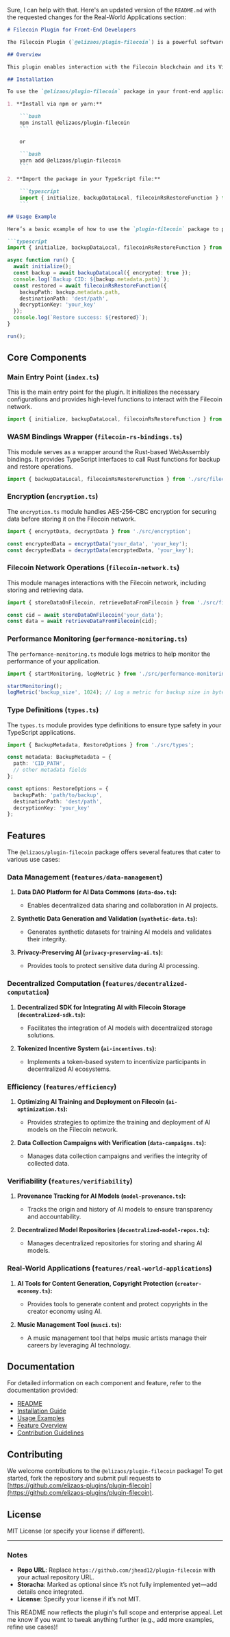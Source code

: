 Sure, I can help with that. Here's an updated version of the `README.md` with the requested changes for the Real-World Applications section:

```markdown
# Filecoin Plugin for Front-End Developers

The Filecoin Plugin (`@elizaos/plugin-filecoin`) is a powerful software package designed to integrate Filecoin’s decentralized storage and blockchain capabilities into web applications. It provides tools for secure, scalable, and cost-effective data management, leveraging Rust-based WebAssembly (WASM) bindings and TypeScript/JavaScript interfaces.

## Overview

This plugin enables interaction with the Filecoin blockchain and its Virtual Machine (FVM), offering features like encrypted backups, decentralized storage via Filecoin/Storacha, and performance monitoring. It’s ideal for developers seeking to reduce storage costs, ensure data sovereignty, and prepare for Web3 and decentralized AI workflows.

## Installation

To use the `@elizaos/plugin-filecoin` package in your front-end application, follow these steps:

1. **Install via npm or yarn:**

    ```bash
    npm install @elizaos/plugin-filecoin
    ```

    or

    ```bash
    yarn add @elizaos/plugin-filecoin
    ```

2. **Import the package in your TypeScript file:**

    ```typescript
    import { initialize, backupDataLocal, filecoinRsRestoreFunction } from '@elizaos/plugin-filecoin';
    ```

## Usage Example

Here’s a basic example of how to use the `plugin-filecoin` package to perform backups and restores:

```typescript
import { initialize, backupDataLocal, filecoinRsRestoreFunction } from './src/index';

async function run() {
  await initialize();
  const backup = await backupDataLocal({ encrypted: true });
  console.log(`Backup CID: ${backup.metadata.path}`);
  const restored = await filecoinRsRestoreFunction({
    backupPath: backup.metadata.path,
    destinationPath: 'dest/path',
    decryptionKey: 'your_key'
  });
  console.log(`Restore success: ${restored}`);
}

run();
```

## Core Components

### Main Entry Point (`index.ts`)

This is the main entry point for the plugin. It initializes the necessary configurations and provides high-level functions to interact with the Filecoin network.

```typescript
import { initialize, backupDataLocal, filecoinRsRestoreFunction } from './src/index';
```

### WASM Bindings Wrapper (`filecoin-rs-bindings.ts`)

This module serves as a wrapper around the Rust-based WebAssembly bindings. It provides TypeScript interfaces to call Rust functions for backup and restore operations.

```typescript
import { backupDataLocal, filecoinRsRestoreFunction } from './src/filecoin-rs-bindings';
```

### Encryption (`encryption.ts`)

The `encryption.ts` module handles AES-256-CBC encryption for securing data before storing it on the Filecoin network.

```typescript
import { encryptData, decryptData } from './src/encryption';

const encryptedData = encryptData('your_data', 'your_key');
const decryptedData = decryptData(encryptedData, 'your_key');
```

### Filecoin Network Operations (`filecoin-network.ts`)

This module manages interactions with the Filecoin network, including storing and retrieving data.

```typescript
import { storeDataOnFilecoin, retrieveDataFromFilecoin } from './src/filecoin-network';

const cid = await storeDataOnFilecoin('your_data');
const data = await retrieveDataFromFilecoin(cid);
```

### Performance Monitoring (`performance-monitoring.ts`)

The `performance-monitoring.ts` module logs metrics to help monitor the performance of your application.

```typescript
import { startMonitoring, logMetric } from './src/performance-monitoring';

startMonitoring();
logMetric('backup_size', 1024); // Log a metric for backup size in bytes
```

### Type Definitions (`types.ts`)

The `types.ts` module provides type definitions to ensure type safety in your TypeScript applications.

```typescript
import { BackupMetadata, RestoreOptions } from './src/types';

const metadata: BackupMetadata = {
  path: 'CID_PATH',
  // other metadata fields
};

const options: RestoreOptions = {
  backupPath: 'path/to/backup',
  destinationPath: 'dest/path',
  decryptionKey: 'your_key'
};
```

## Features

The `@elizaos/plugin-filecoin` package offers several features that cater to various use cases:

### Data Management (`features/data-management`)

1. **Data DAO Platform for AI Data Commons (`data-dao.ts`):**
    - Enables decentralized data sharing and collaboration in AI projects.

2. **Synthetic Data Generation and Validation (`synthetic-data.ts`):**
    - Generates synthetic datasets for training AI models and validates their integrity.

3. **Privacy-Preserving AI (`privacy-preserving-ai.ts`):**
    - Provides tools to protect sensitive data during AI processing.

### Decentralized Computation (`features/decentralized-computation`)

1. **Decentralized SDK for Integrating AI with Filecoin Storage (`decentralized-sdk.ts`):**
    - Facilitates the integration of AI models with decentralized storage solutions.

2. **Tokenized Incentive System (`ai-incentives.ts`):**
    - Implements a token-based system to incentivize participants in decentralized AI ecosystems.

### Efficiency (`features/efficiency`)

1. **Optimizing AI Training and Deployment on Filecoin (`ai-optimization.ts`):**
    - Provides strategies to optimize the training and deployment of AI models on the Filecoin network.

2. **Data Collection Campaigns with Verification (`data-campaigns.ts`):**
    - Manages data collection campaigns and verifies the integrity of collected data.

### Verifiability (`features/verifiability`)

1. **Provenance Tracking for AI Models (`model-provenance.ts`):**
    - Tracks the origin and history of AI models to ensure transparency and accountability.

2. **Decentralized Model Repositories (`decentralized-model-repos.ts`):**
    - Manages decentralized repositories for storing and sharing AI models.

### Real-World Applications (`features/real-world-applications`)

1. **AI Tools for Content Generation, Copyright Protection (`creator-economy.ts`):**
    - Provides tools to generate content and protect copyrights in the creator economy using AI.

2. **Music Management Tool (`musci.ts`):**
    - A music management tool that helps music artists manage their careers by leveraging AI technology.

## Documentation

For detailed information on each component and feature, refer to the documentation provided:

- [README](docs/README.md)
- [Installation Guide](docs/installation-guide.md)
- [Usage Examples](docs/usage-examples.md)
- [Feature Overview](docs/feature-overview.md)
- [Contribution Guidelines](docs/contributing.md)

## Contributing

We welcome contributions to the `@elizaos/plugin-filecoin` package! To get started, fork the repository and submit pull requests to [https://github.com/elizaos-plugins/plugin-filecoin](https://github.com/elizaos-plugins/plugin-filecoin).

## License

MIT License (or specify your license if different).

---

### Notes
- **Repo URL**: Replace `https://github.com/jhead12/plugin-filecoin` with your actual repository URL.
- **Storacha**: Marked as optional since it’s not fully implemented yet—add details once integrated.
- **License**: Specify your license if it’s not MIT.

This README now reflects the plugin's full scope and enterprise appeal. Let me know if you want to tweak anything further (e.g., add more examples, refine use cases)!
```
